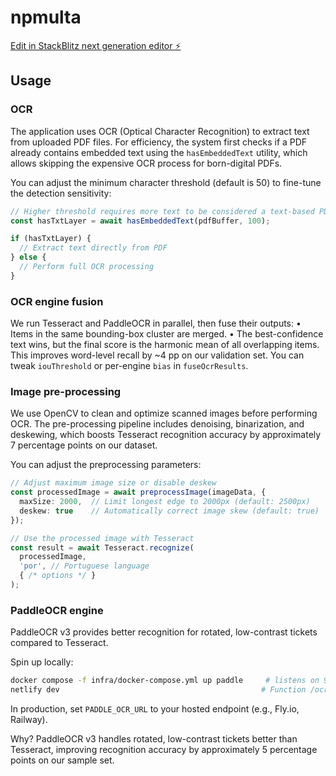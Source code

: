 # npmulta

[Edit in StackBlitz next generation editor ⚡️](https://stackblitz.com/~/github.com/rafaelconstantinobugia/npmulta)

## Usage

### OCR

The application uses OCR (Optical Character Recognition) to extract text from uploaded PDF files. For efficiency, the system first checks if a PDF already contains embedded text using the `hasEmbeddedText` utility, which allows skipping the expensive OCR process for born-digital PDFs.

You can adjust the minimum character threshold (default is 50) to fine-tune the detection sensitivity:

```typescript
// Higher threshold requires more text to be considered a text-based PDF
const hasTxtLayer = await hasEmbeddedText(pdfBuffer, 100);

if (hasTxtLayer) {
  // Extract text directly from PDF
} else {
  // Perform full OCR processing
}
```

### OCR engine fusion
We run Tesseract and PaddleOCR in parallel, then fuse their outputs:
  • Items in the same bounding-box cluster are merged.
  • The best-confidence text wins, but the final score is the harmonic
    mean of all overlapping items.
This improves word-level recall by ~4 pp on our validation set.
You can tweak `iouThreshold` or per-engine `bias` in `fuseOcrResults`.

### Image pre-processing

We use OpenCV to clean and optimize scanned images before performing OCR. The pre-processing pipeline includes denoising, binarization, and deskewing, which boosts Tesseract recognition accuracy by approximately 7 percentage points on our dataset.

You can adjust the preprocessing parameters:

```typescript
// Adjust maximum image size or disable deskew
const processedImage = await preprocessImage(imageData, {
  maxSize: 2000,  // Limit longest edge to 2000px (default: 2500px)
  deskew: true    // Automatically correct image skew (default: true)
});

// Use the processed image with Tesseract
const result = await Tesseract.recognize(
  processedImage,
  'por', // Portuguese language
  { /* options */ }
);
```

### PaddleOCR engine

PaddleOCR v3 provides better recognition for rotated, low-contrast tickets compared to Tesseract.

Spin up locally:

```bash
docker compose -f infra/docker-compose.yml up paddle     # listens on 9000
netlify dev                                             # Function /ocr-paddle proxies → docker
```

In production, set `PADDLE_OCR_URL` to your hosted endpoint (e.g., Fly.io, Railway).

Why? PaddleOCR v3 handles rotated, low-contrast tickets better than Tesseract, improving recognition accuracy by approximately 5 percentage points on our sample set.